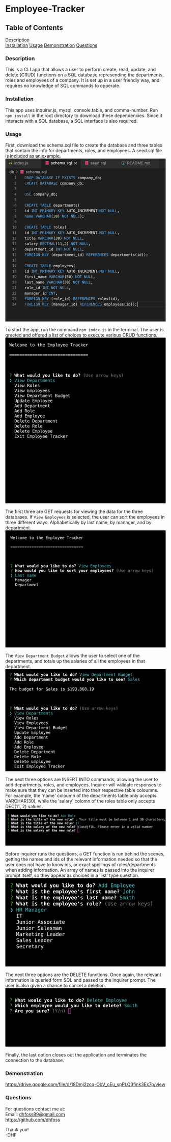 # Employee-Tracker

## Table of Contents
[Description](https://github.com/dhfoss/Employee-Tracker/#description)  
[Installation](https://github.com/dhfoss/Employee-Tracker/#installation)   [Usage](https://github.com/dhfoss/Employee-Tracker/#usage)   [Demonstration](https://github.com/dhfoss/Employee-Tracker/#demonstration)   [Questions](https://github.com/dhfoss/Employee-Tracker/#questions)  

### Description
This is a CLI app that allows a user to perform create, read, update, and delete (CRUD) functions on a SQL database represending the departments, roles and employees of a company.  It is set up in a user friendly way, and requires no knowledge of SQL commands to opperate.

### Installation
This app uses inquirer.js, mysql, console.table, and comma-number.  Run `npm install` in the root directory to download these dependencies. Since it interacts with a SQL database, a SQL interface is also required.

### Usage
First, download the schema.sql file to create the database and three tables that contain the info for departments, roles, and employees.  A seed.sql file is included as an example.  
![Schema](/screen-shots/1-schema.png?raw=true "Sample Note")


To start the app, run the command `npm index.js` in the terminal.  The user is greeted and offered a list of choices to execute various CRUD functions.  
![Options](/screen-shots/2-options.png?raw=true "Sample Note")

The first three are GET requests for viewing the data for the three databases.  If `View Employees` is selected, the user can sort the employees in three different ways: Alphabetically by last name, by manager, and by department.  
![Employee Sorting](/screen-shots/3-employeesorting.png?raw=true "Sample Note")

The `View Department Budget` allows the user to select one of the departments, and totals up the salaries of all the employees in that department.  
![View Department Budget](/screen-shots/4-viewbudget.png?raw=true "Sample Note")

The next three options are INSERT INTO commands, allowing the user to add departments, roles, and employees.  Inquirer will validate responses to make sure that they can be inserted into their respective table coloumns.  For example, the 'name' coloumn of the departments table only accepts VARCHAR(30), while the 'salary' colomn of the roles table only accepts DEC(11, 2) values.  
![Validation](/screen-shots/5-validation.png?raw=true "Sample Note")

Before inquirer runs the questions, a GET function is run behind the scenes, getting the names and ids of the relevant information needed so that the user does not have to know ids, or exact spellings of roles/departments when adding information.  An array of names is passed into the inquirer prompt itself, so they appear as choices in a 'list' type question.  
![Roles List](/screen-shots/6-rolesList.png?raw=true "Sample Note")

The next three options are the DELETE functions.  Once again, the relevant information is queried form SQL and passed to the inquirer prompt. The user is also given a chance to cancel a deletion.  
![Roles List](/screen-shots/7-delete.png?raw=true "Sample Note")

Finally, the last option closes out the application and terminates the connection to the database.

### Demonstration
https://drive.google.com/file/d/18Dmj2zcq-ObV_oEu_spPLQ3fink3Ex7p/view

### Questions
For questions contact me at:  
Email: dhfoss89@gmail.com  
https://github.com/dhfoss

Thank you!  
-DHF
